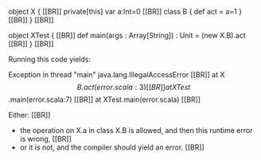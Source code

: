 object X { [[BR]]
    private[this] var a:Int=0 [[BR]]
    class B { def act = a=1 } [[BR]]
} [[BR]]

object XTest { [[BR]]
  def main(args : Array[String]) : Unit = (new X.B).act [[BR]]
} [[BR]]


Running this code yields:

Exception in thread "main" java.lang.IllegalAccessError [[BR]]
	at X$$B.act(error.scala:3) [[BR]]
	at XTest$$.main(error.scala:7) [[BR]]
	at XTest.main(error.scala) [[BR]]


Either: [[BR]]
* the operation on X.a in class X.B is allowed, and then this runtime error is wrong, [[BR]]
* or it is not, and the compiler should yield an error. [[BR]]


